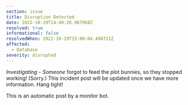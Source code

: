 ```yaml
---
section: issue
title: Disruption Detected
date: 2022-10-29T14:49:26.967968Z
resolved: true
informational: false
resolvedWhen: 2022-10-29T15:00:04.498721Z
affected:
  - Database
severity: disrupted
---
```

*Investigating* - _Someone_ forgot to feed the plot bunnies, so they stopped working! (Sorry.) This incident post will be updated once we have more information. Hang tight!

This is an automatic post by a monitor bot.
        